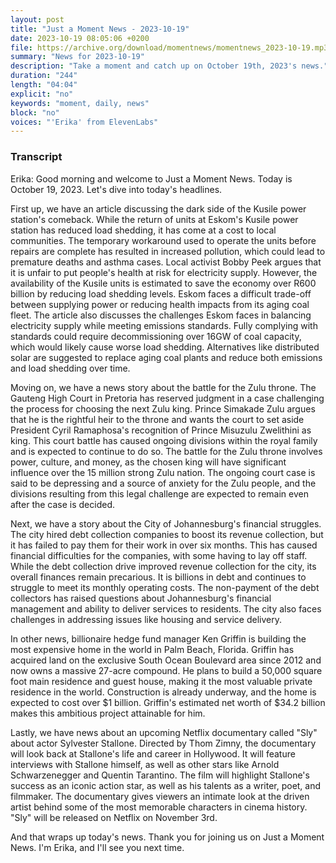 ```yaml
---
layout: post
title: "Just a Moment News - 2023-10-19"
date: 2023-10-19 08:05:06 +0200
file: https://archive.org/download/momentnews/momentnews_2023-10-19.mp3
summary: "News for 2023-10-19"
description: "Take a moment and catch up on October 19th, 2023's news."
duration: "244"
length: "04:04"
explicit: "no"
keywords: "moment, daily, news"
block: "no"
voices: "'Erika' from ElevenLabs"
---
```


### Transcript

Erika: Good morning and welcome to Just a Moment News. Today is October 19, 2023. Let's dive into today's headlines.

First up, we have an article discussing the dark side of the Kusile power station's comeback. While the return of units at Eskom's Kusile power station has reduced load shedding, it has come at a cost to local communities. The temporary workaround used to operate the units before repairs are complete has resulted in increased pollution, which could lead to premature deaths and asthma cases. Local activist Bobby Peek argues that it is unfair to put people's health at risk for electricity supply. However, the availability of the Kusile units is estimated to save the economy over R600 billion by reducing load shedding levels. Eskom faces a difficult trade-off between supplying power or reducing health impacts from its aging coal fleet. The article also discusses the challenges Eskom faces in balancing electricity supply while meeting emissions standards. Fully complying with standards could require decommissioning over 16GW of coal capacity, which would likely cause worse load shedding. Alternatives like distributed solar are suggested to replace aging coal plants and reduce both emissions and load shedding over time.

Moving on, we have a news story about the battle for the Zulu throne. The Gauteng High Court in Pretoria has reserved judgment in a case challenging the process for choosing the next Zulu king. Prince Simakade Zulu argues that he is the rightful heir to the throne and wants the court to set aside President Cyril Ramaphosa's recognition of Prince Misuzulu Zwelithini as king. This court battle has caused ongoing divisions within the royal family and is expected to continue to do so. The battle for the Zulu throne involves power, culture, and money, as the chosen king will have significant influence over the 15 million strong Zulu nation. The ongoing court case is said to be depressing and a source of anxiety for the Zulu people, and the divisions resulting from this legal challenge are expected to remain even after the case is decided.

Next, we have a story about the City of Johannesburg's financial struggles. The city hired debt collection companies to boost its revenue collection, but it has failed to pay them for their work in over six months. This has caused financial difficulties for the companies, with some having to lay off staff. While the debt collection drive improved revenue collection for the city, its overall finances remain precarious. It is billions in debt and continues to struggle to meet its monthly operating costs. The non-payment of the debt collectors has raised questions about Johannesburg's financial management and ability to deliver services to residents. The city also faces challenges in addressing issues like housing and service delivery.

In other news, billionaire hedge fund manager Ken Griffin is building the most expensive home in the world in Palm Beach, Florida. Griffin has acquired land on the exclusive South Ocean Boulevard area since 2012 and now owns a massive 27-acre compound. He plans to build a 50,000 square foot main residence and guest house, making it the most valuable private residence in the world. Construction is already underway, and the home is expected to cost over $1 billion. Griffin's estimated net worth of $34.2 billion makes this ambitious project attainable for him.

Lastly, we have news about an upcoming Netflix documentary called "Sly" about actor Sylvester Stallone. Directed by Thom Zimny, the documentary will look back at Stallone's life and career in Hollywood. It will feature interviews with Stallone himself, as well as other stars like Arnold Schwarzenegger and Quentin Tarantino. The film will highlight Stallone's success as an iconic action star, as well as his talents as a writer, poet, and filmmaker. The documentary gives viewers an intimate look at the driven artist behind some of the most memorable characters in cinema history. "Sly" will be released on Netflix on November 3rd.

And that wraps up today's news. Thank you for joining us on Just a Moment News. I'm Erika, and I'll see you next time.

